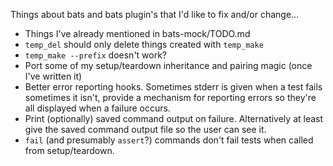 Things about bats and bats plugin's that I'd like to fix and/or change...

* Things I've already mentioned in bats-mock/TODO.md
* `temp_del` should only delete things created with `temp_make`
* `temp_make --prefix` doesn't work?
* Port some of my setup/teardown inheritance and pairing magic (once I've written it)
* Better error reporting hooks.  Sometimes stderr is given when a test fails sometimes it isn't, provide a mechanism for reporting errors so they're all displayed when a failure occurs.
* Print (optionally) saved command output on failure.  Alternatively at least give the saved command output file so the user can see it.
* `fail` (and presumably `assert`?) commands don't fail tests when called from setup/teardown.
